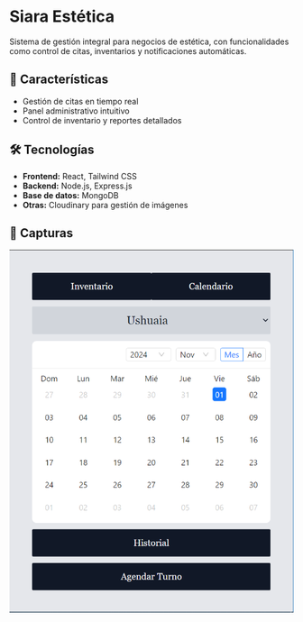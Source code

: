 # Siara Estética

Sistema de gestión integral para negocios de estética, con funcionalidades como control de citas, inventarios y notificaciones automáticas.

## 🚀 Características
- Gestión de citas en tiempo real
- Panel administrativo intuitivo
- Control de inventario y reportes detallados

## 🛠️ Tecnologías
- **Frontend:** React, Tailwind CSS
- **Backend:** Node.js, Express.js
- **Base de datos:** MongoDB
- **Otras:** Cloudinary para gestión de imágenes

## 🌟 Capturas
![Captura 1](/home_mobile.PNG)
